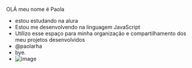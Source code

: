 OLÁ
meu nome é Paola
- estou estudando na alura
- Estou me desenvolvendo na linguagem JavaScript
- Utilizo esse espaço para minha organização e compartilhamento dos meu projetos desenvolvidos
- @paolarha
- bye.
- ![image](https://github.com/paolarha/paolarha/assets/145451086/702bee12-ca0e-4b1f-aca5-e1c0cddf07f6)
